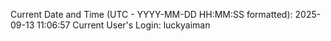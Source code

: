 Current Date and Time (UTC - YYYY-MM-DD HH:MM:SS formatted): 2025-09-13 11:06:57
Current User's Login: luckyaiman
